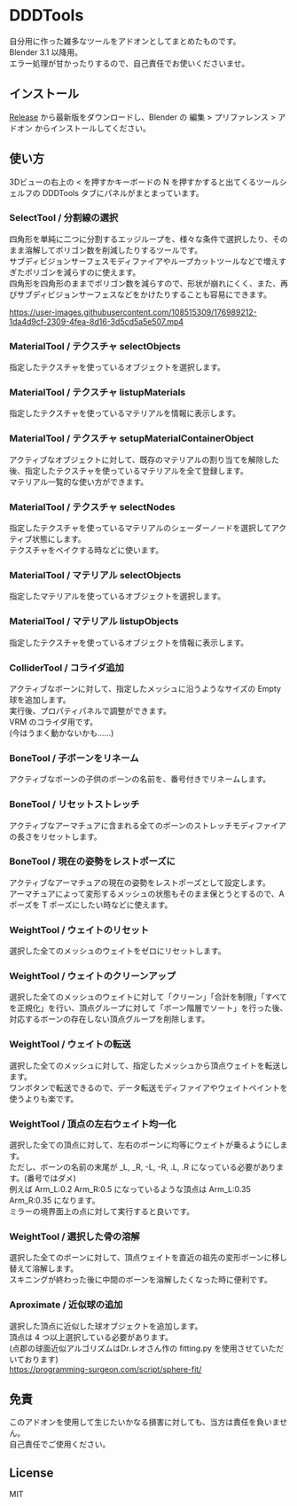# DDDTools
自分用に作った雑多なツールをアドオンとしてまとめたものです。  
Blender 3.1 以降用。  
エラー処理が甘かったりするので、自己責任でお使いくださいませ。  

## インストール
[Release](https://github.com/DaDaDan3D/DDDTools/releases) から最新版をダウンロードし、Blender の 編集 > プリファレンス > アドオン からインストールしてください。  

## 使い方
3Dビューの右上の < を押すかキーボードの N を押すかすると出てくるツールシェルフの DDDTools タブにパネルがまとまっています。  

### SelectTool / 分割線の選択
四角形を単純に二つに分割するエッジループを、様々な条件で選択したり、そのまま溶解してポリゴン数を削減したりするツールです。  
サブディビジョンサーフェスモディファイアやループカットツールなどで増えすぎたポリゴンを減らすのに使えます。  
四角形を四角形のままでポリゴン数を減らすので、形状が崩れにくく、また、再びサブディビジョンサーフェスなどをかけたりすることも容易にできます。  

https://user-images.githubusercontent.com/108515309/176989212-1da4d9cf-2309-4fea-8d16-3d5cd5a5e507.mp4


### MaterialTool / テクスチャ selectObjects
指定したテクスチャを使っているオブジェクトを選択します。  

### MaterialTool / テクスチャ listupMaterials
指定したテクスチャを使っているマテリアルを情報に表示します。  

### MaterialTool / テクスチャ setupMaterialContainerObject
アクティブなオブジェクトに対して、既存のマテリアルの割り当てを解除した後、指定したテクスチャを使っているマテリアルを全て登録します。  
マテリアル一覧的な使い方ができます。  

### MaterialTool / テクスチャ selectNodes
指定したテクスチャを使っているマテリアルのシェーダーノードを選択してアクティブ状態にします。  
テクスチャをベイクする時などに使います。  

### MaterialTool / マテリアル selectObjects
指定したマテリアルを使っているオブジェクトを選択します。  

### MaterialTool / マテリアル listupObjects
指定したテクスチャを使っているオブジェクトを情報に表示します。  

### ColliderTool / コライダ追加
アクティブなボーンに対して、指定したメッシュに沿うようなサイズの Empty 球を追加します。  
実行後、プロパティパネルで調整ができます。  
VRM のコライダ用です。  
(今はうまく動かないかも……)  

### BoneTool / 子ボーンをリネーム
アクティブなボーンの子供のボーンの名前を、番号付きでリネームします。  

### BoneTool / リセットストレッチ
アクティブなアーマチュアに含まれる全てのボーンのストレッチモディファイアの長さをリセットします。  

### BoneTool / 現在の姿勢をレストポーズに
アクティブなアーマチュアの現在の姿勢をレストポーズとして設定します。  
アーマチュアによって変形するメッシュの状態もそのまま保とうとするので、A ポーズを T ポーズにしたい時などに使えます。  

### WeightTool / ウェイトのリセット
選択した全てのメッシュのウェイトをゼロにリセットします。  

### WeightTool / ウェイトのクリーンアップ
選択した全てのメッシュのウェイトに対して「クリーン」「合計を制限」「すべてを正規化」を行い、頂点グループに対して「ボーン階層でソート」を行った後、対応するボーンの存在しない頂点グループを削除します。  

### WeightTool / ウェイトの転送
選択した全てのメッシュに対して、指定したメッシュから頂点ウェイトを転送します。  
ワンボタンで転送できるので、データ転送モディファイアやウェイトペイントを使うよりも楽です。  

### WeightTool / 頂点の左右ウェイト均一化
選択した全ての頂点に対して、左右のボーンに均等にウェイトが乗るようにします。  
ただし、ボーンの名前の末尾が \_L, \_R, -L, -R, .L, .R になっている必要があります。(番号ではダメ)  
例えば Arm_L:0.2 Arm_R:0.5 になっているような頂点は Arm_L:0.35 Arm_R:0.35 になります。  
ミラーの境界面上の点に対して実行すると良いです。  

### WeightTool / 選択した骨の溶解
選択した全てのボーンに対して、頂点ウェイトを直近の祖先の変形ボーンに移し替えて溶解します。  
スキニングが終わった後に中間のボーンを溶解したくなった時に便利です。  

### Aproximate / 近似球の追加
選択した頂点に近似した球オブジェクトを追加します。  
頂点は 4 つ以上選択している必要があります。  
(点郡の球面近似アルゴリズムはDr.レオさん作の fitting.py を使用させていただいております)  
https://programming-surgeon.com/script/sphere-fit/  


## 免責
このアドオンを使用して生じたいかなる損害に対しても、当方は責任を負いません。  
自己責任でご使用ください。  


## License
MIT



